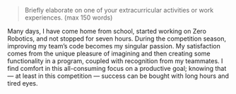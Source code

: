 > Briefly elaborate on one of your extracurricular activities or work experiences.
  (max 150 words)

Many days, I have come home from school, started working on Zero Robotics, and not stopped for seven hours.
During the competition season, improving my team’s code becomes my singular passion.
My satisfaction comes from the unique pleasure of imagining and then creating some functionality in a program, coupled with recognition from my teammates.
I find comfort in this all-consuming focus on a productive goal; knowing that — at least in this competition — success can be bought with long hours and tired eyes.
